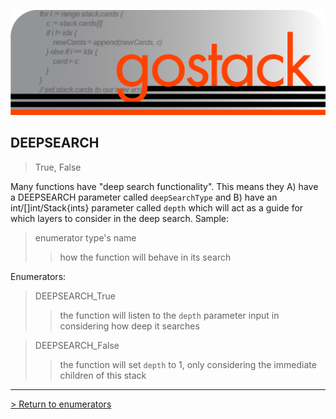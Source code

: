 ![Banner](../../images/gostack_SmallerTransparent.png)

<h2>DEEPSEARCH</h2>

 > True, False

Many functions have "deep search functionality".  This means they A) have a DEEPSEARCH parameter called `deepSearchType` and B) have an int/[]int/Stack{ints} parameter called `depth` which will act as a guide for which layers to consider in the deep search.  Sample:

 > enumerator type's name
 >> how the function will behave in its search

Enumerators:
 > DEEPSEARCH_True
 >> the function will listen to the `depth` parameter input in considering how deep it searches

 > DEEPSEARCH_False
 >> the function will set `depth` to 1, only considering the immediate children of this stack

 ---

 [> Return to enumerators](../enumsAPI.md)